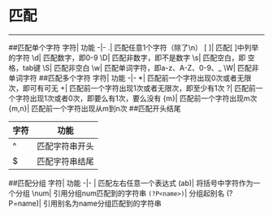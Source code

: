 # 匹配
---
##匹配单个字符
字符|	功能
-|-
.|	匹配任意1个字符（除了\n）
[ ]|	匹配[ ]中列举的字符
\d|	匹配数字，即0-9
\D|	匹配非数字，即不是数字
\s|	匹配空白，即 空格，tab键
\S|	匹配非空白
\w|	匹配单词字符，即a-z、A-Z、0-9、_
\W|	匹配非单词字符
##匹配多个字符
字符|	功能
-|-
*|	匹配前一个字符出现0次或者无限次，即可有可无
+|	匹配前一个字符出现1次或者无限次，即至少有1次
?|	匹配前一个字符出现1次或者0次，即要么有1次，要么没有
{m}|	匹配前一个字符出现m次
{m,n}|	匹配前一个字符出现从m到n次
##匹配开头结尾

字符|	功能
-|-
^|	匹配字符串开头
$|	匹配字符串结尾

##匹配分组
字符|	功能
-|-
\|	匹配左右任意一个表达式
(ab)|	将括号中字符作为一个分组
\num|	引用分组num匹配到的字符串
`(?P<name>)`|	分组起别名
(?P=name)|	引用别名为name分组匹配到的字符串

